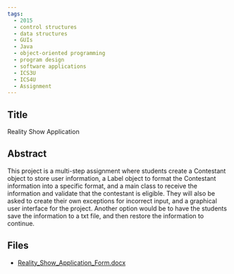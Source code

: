 ```yaml
---
tags:
  - 2015
  - control structures
  - data structures
  - GUIs
  - Java
  - object-oriented programming
  - program design
  - software applications
  - ICS3U
  - ICS4U
  - Assignment
---
```

    
## Title

 Reality Show Application

## Abstract

This project is a multi-step assignment where students create a Contestant object to store user information, a Label object to format the Contestant information into a specific format, and a main class to receive the information and validate that the contestant is eligible. They will also be asked to create their own exceptions for incorrect input, and a graphical user interface for the project. Another option would be to have the students save the information to a txt file, and then restore the information to continue.

## Files

- [Reality_Show_Application_Form.docx](resources/2015/Christina_Kemp/Reality_Show_Application_Form.docx)
